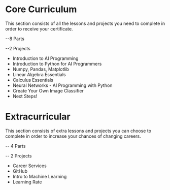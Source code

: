# Core Curriculum

This section consists of all the lessons and projects you need to complete in order to receive your certificate.

--8 Parts

--2 Projects

* Introduction to AI Programming
* Introduction to Python for AI Programmers
* Numpy, Pandas, Matplotlib
* Linear Algebra Essentials
* Calculus Essentials
* Neural Networks - AI Programming with Python
* Create Your Own Image Classifier
* Next Steps!

# Extracurricular

This section consists of extra lessons and projects you can choose to complete in order to increase your chances of changing careers.

-- 4 Parts

-- 2 Projects

* Career Services
* GitHub
* Intro to Machine Learning
* Learning Rate

